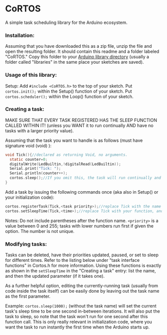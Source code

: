 # CoRTOS
A simple task scheduling library for the Arduino ecosystem.

### Installation:
Assuming that you have downloaded this as a zip file, unzip the file and open the resulting folder.
It should contain this readme and a folder labeled "CoRTOS."
Copy this folder to your [Arduino library directory](https://www.arduino.cc/en/hacking/libraries) (usually a folder called "libraries" in the same place your sketches are saved).

### Usage of this library:
Setup:
Add `#include <CoRTOS.h>` to the top of your sketch.
Put `cortos.init();` within the Setup() function of your sketch.
Put `cortos.scheduler();` within the Loop() function of your sketch.

### Creating a task:
MAKE SURE THAT EVERY TASK REGISTERED HAS THE SLEEP FUNCTION CALLED WITHIN IT! (unless you WANT it to run continually AND have no tasks with a larger priority value).

Assuming that the task you want to handle is as follows (must have signature void <name>(void) ):
```c
void Tick(){//declared as returning Void, no arguments.
  static counter=0;
  digitalWrite(LedBuiltin,!digitalRead(LedBuiltin));
  Serial.print("Tick: ");
  Serial.println(counter++);
  cortos.sleep();//If you omit this, the task will run continually and things with lower priority will never run.
}
```
Add a task by issuing the following commands once (aka also in Setup() or your initialization code):
```c
cortos.registerTask(Tick,<task priority>);//replace Tick with the name of your own function, and set a priority.
cortos.setSleepTime(Tick,<time>);//replace Tick with your function, and set the time between runs in milliseconds. Do NOT set <time> to be zero.
```
Notes: Do not include parentheses after the function name. `<priority>` is a value between 0 and 255; tasks with
lower numbers run first if given the option. The number is not unique.

### Modifying tasks:
Tasks can be deleted, have their priorities updated, paused, or set to sleep for different times.
Refer to the listing below under "task interface functions" in Cortos.h for more information.
Using these functions is exactly as shown in the `setSleepTime` in the "Creating a task" entry: list the name, and then the
updated parameter (if it takes one).

As a further helpful option, editing the currently-running task (usually from code inside the task itself) can
be easily done by leaving out the task name as the first parameter.

Example: `cortos.sleep(1000);` (without the task name) will set the current task's sleep time to be one second in-between
iterations. It will also put the task to sleep, so note that the task won't run for one second after this function call.
This is only really relevant in initialization code, where you want the task to run instantly the first time
when the Arduino starts up.
